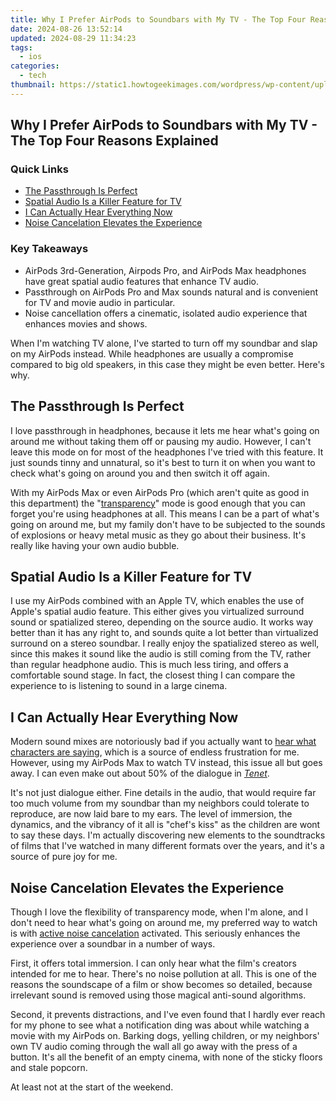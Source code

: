 ```yaml
---
title: Why I Prefer AirPods to Soundbars with My TV - The Top Four Reasons Explained
date: 2024-08-26 13:52:14
updated: 2024-08-29 11:34:23
tags:
  - ios
categories:
  - tech
thumbnail: https://static1.howtogeekimages.com/wordpress/wp-content/uploads/2024/04/a-pair-of-airpods-above-a-shelf-with-a-tv-in-the-background.jpg
---
```


## Why I Prefer AirPods to Soundbars with My TV - The Top Four Reasons Explained

### Quick Links

* [The Passthrough Is Perfect](https://instagram-clips.techidaily.com/2024-approved-boosting-view-speed-for-instagram-media-content/)
* [Spatial Audio Is a Killer Feature for TV](https://sim-unlock.techidaily.com/in-2024-how-to-unlock-sim-cards-of-honor-magic-v2-without-puk-codes-by-drfone-android/)
* [I Can Actually Hear Everything Now](https://extra-support.techidaily.com/mastering-green-screen-techniques-in-kinemaster-a-step-by-step-guide-for-2024/)
* [Noise Cancelation Elevates the Experience](https://visual-screen-recording.techidaily.com/2024-approved-from-basics-to-brilliance-mastering-the-art-of-macbook-air-screen-capture/)

### Key Takeaways

* AirPods 3rd-Generation, Airpods Pro, and AirPods Max headphones have great spatial audio features that enhance TV audio.
* Passthrough on AirPods Pro and Max sounds natural and is convenient for TV and movie audio in particular.
* Noise cancellation offers a cinematic, isolated audio experience that enhances movies and shows.

 When I'm watching TV alone, I've started to turn off my soundbar and slap on my AirPods instead. While headphones are usually a compromise compared to big old speakers, in this case they might be even better. Here's why.

##  The Passthrough Is Perfect

 I love passthrough in headphones, because it lets me hear what's going on around me without taking them off or pausing my audio. However, I can't leave this mode on for most of the headphones I've tried with this feature. It just sounds tinny and unnatural, so it's best to turn it on when you want to check what's going on around you and then switch it off again.

 With my AirPods Max or even AirPods Pro (which aren't quite as good in this department) the "[transparency](https://some-techniques.techidaily.com/filmmakers-companion-the-finest-15-gopro-cine-luts-unveiled-for-2024/)" mode is good enough that you can forget you're using headphones at all. This means I can be a part of what's going on around me, but my family don't have to be subjected to the sounds of explosions or heavy metal music as they go about their business. It's really like having your own audio bubble.

##  Spatial Audio Is a Killer Feature for TV

 I use my AirPods combined with an Apple TV, which enables the use of Apple's spatial audio feature. This either gives you virtualized surround sound or spatialized stereo, depending on the source audio. It works way better than it has any right to, and sounds quite a lot better than virtualized surround on a stereo soundbar. I really enjoy the spatialized stereo as well, since this makes it sound like the audio is still coming from the TV, rather than regular headphone audio. This is much less tiring, and offers a comfortable sound stage. In fact, the closest thing I can compare the experience to is listening to sound in a large cinema.

##  I Can Actually Hear Everything Now

 Modern sound mixes are notoriously bad if you actually want to [hear what characters are saying](https://blog-min.techidaily.com/how-to-restore-missing-photos-files-from-oppo-a18-by-fonelab-android-recover-photos/), which is a source of endless frustration for me. However, using my AirPods Max to watch TV instead, this issue all but goes away. I can even make out about 50% of the dialogue in [_Tenet_](https://www.esquire.com/uk/culture/a33859053/tenet-sound-problems/).

 It's not just dialogue either. Fine details in the audio, that would require far too much volume from my soundbar than my neighbors could tolerate to reproduce, are now laid bare to my ears. The level of immersion, the dynamics, and the vibrancy of it all is "chef's kiss" as the children are wont to say these days. I'm actually discovering new elements to the soundtracks of films that I've watched in many different formats over the years, and it's a source of pure joy for me.

##  Noise Cancelation Elevates the Experience

 Though I love the flexibility of transparency mode, when I'm alone, and I don't need to hear what's going on around me, my preferred way to watch is with [active noise cancelation](https://facebook-clips.techidaily.com/updated-step-by-step-sharing-twitch-on-your-fb-page-for-2024/) activated. This seriously enhances the experience over a soundbar in a number of ways.

 First, it offers total immersion. I can only hear what the film's creators intended for me to hear. There's no noise pollution at all. This is one of the reasons the soundscape of a film or show becomes so detailed, because irrelevant sound is removed using those magical anti-sound algorithms.

 Second, it prevents distractions, and I've even found that I hardly ever reach for my phone to see what a notification ding was about while watching a movie with my AirPods on. Barking dogs, yelling children, or my neighbors' own TV audio coming through the wall all go away with the press of a button. It's all the benefit of an empty cinema, with none of the sticky floors and stale popcorn.

 At least not at the start of the weekend.

<ins class="adsbygoogle"
     style="display:block"
     data-ad-format="autorelaxed"
     data-ad-client="ca-pub-7571918770474297"
     data-ad-slot="1223367746"></ins>



<ins class="adsbygoogle"
     style="display:block"
     data-ad-client="ca-pub-7571918770474297"
     data-ad-slot="8358498916"
     data-ad-format="auto"
     data-full-width-responsive="true"></ins>
